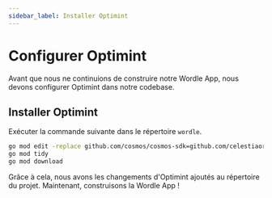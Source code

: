 ```yaml
---
sidebar_label: Installer Optimint
---
```


# Configurer Optimint

Avant que nous ne continuions de construire notre Wordle App, nous devons configurer Optimint dans notre codebase.

## Installer Optimint

Exécuter la commande suivante dans le répertoire `wordle`.

```sh
go mod edit -replace github.com/cosmos/cosmos-sdk=github.com/celestiaorg/cosmos-sdk@v0.45.4-optimint-v0.3.5
go mod tidy
go mod download
```

Grâce à cela, nous avons les changements d'Optimint ajoutés au répertoire du projet. Maintenant, construisons la Wordle App !
